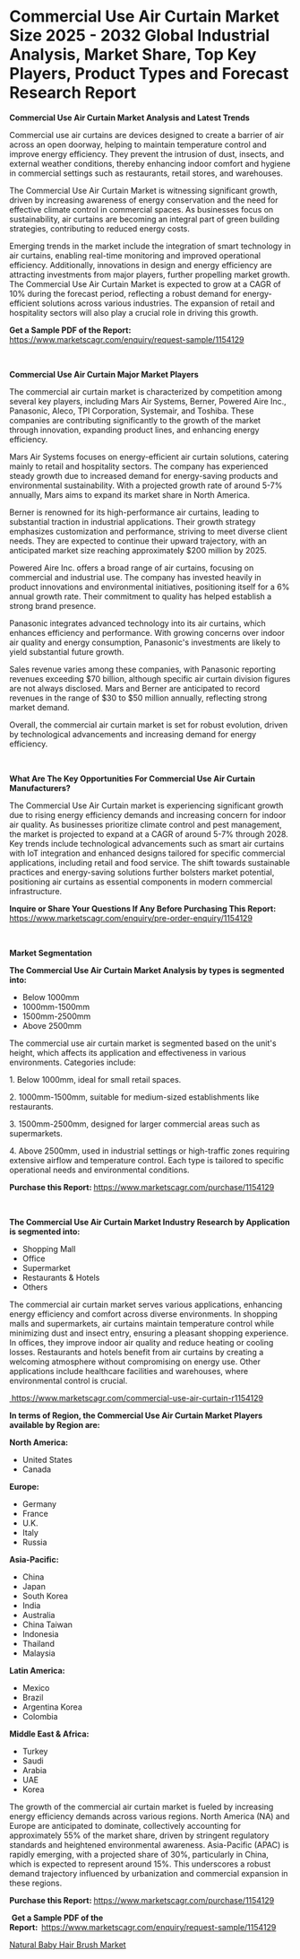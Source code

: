 <p><h1>Commercial Use Air Curtain Market Size 2025 - 2032 Global Industrial Analysis, Market Share, Top Key Players, Product Types and Forecast Research Report</h1></p><p><strong>Commercial Use Air Curtain Market Analysis and Latest Trends</strong></p>
<p><p>Commercial use air curtains are devices designed to create a barrier of air across an open doorway, helping to maintain temperature control and improve energy efficiency. They prevent the intrusion of dust, insects, and external weather conditions, thereby enhancing indoor comfort and hygiene in commercial settings such as restaurants, retail stores, and warehouses.</p><p>The Commercial Use Air Curtain Market is witnessing significant growth, driven by increasing awareness of energy conservation and the need for effective climate control in commercial spaces. As businesses focus on sustainability, air curtains are becoming an integral part of green building strategies, contributing to reduced energy costs. </p><p>Emerging trends in the market include the integration of smart technology in air curtains, enabling real-time monitoring and improved operational efficiency. Additionally, innovations in design and energy efficiency are attracting investments from major players, further propelling market growth. The Commercial Use Air Curtain Market is expected to grow at a CAGR of 10% during the forecast period, reflecting a robust demand for energy-efficient solutions across various industries. The expansion of retail and hospitality sectors will also play a crucial role in driving this growth.</p></p>
<p><strong>Get a Sample PDF of the Report:&nbsp;</strong> <a href="https://www.marketscagr.com/enquiry/request-sample/1154129?utm_campaign=2208&utm_medium=2&utm_source=Github&utm_content=ia&utm_term=10022025&utm_id=commercial-use-air-curtain">https://www.marketscagr.com/enquiry/request-sample/1154129</a></p>
<p>&nbsp;</p>
<p><strong>Commercial Use Air Curtain Major Market Players</strong></p>
<p><p>The commercial air curtain market is characterized by competition among several key players, including Mars Air Systems, Berner, Powered Aire Inc., Panasonic, Aleco, TPI Corporation, Systemair, and Toshiba. These companies are contributing significantly to the growth of the market through innovation, expanding product lines, and enhancing energy efficiency.</p><p>Mars Air Systems focuses on energy-efficient air curtain solutions, catering mainly to retail and hospitality sectors. The company has experienced steady growth due to increased demand for energy-saving products and environmental sustainability. With a projected growth rate of around 5-7% annually, Mars aims to expand its market share in North America.</p><p>Berner is renowned for its high-performance air curtains, leading to substantial traction in industrial applications. Their growth strategy emphasizes customization and performance, striving to meet diverse client needs. They are expected to continue their upward trajectory, with an anticipated market size reaching approximately $200 million by 2025.</p><p>Powered Aire Inc. offers a broad range of air curtains, focusing on commercial and industrial use. The company has invested heavily in product innovations and environmental initiatives, positioning itself for a 6% annual growth rate. Their commitment to quality has helped establish a strong brand presence.</p><p>Panasonic integrates advanced technology into its air curtains, which enhances efficiency and performance. With growing concerns over indoor air quality and energy consumption, Panasonic's investments are likely to yield substantial future growth.</p><p>Sales revenue varies among these companies, with Panasonic reporting revenues exceeding $70 billion, although specific air curtain division figures are not always disclosed. Mars and Berner are anticipated to record revenues in the range of $30 to $50 million annually, reflecting strong market demand.</p><p>Overall, the commercial air curtain market is set for robust evolution, driven by technological advancements and increasing demand for energy efficiency.</p></p>
<p>&nbsp;</p>
<p><strong>What Are The Key Opportunities For Commercial Use Air Curtain Manufacturers?</strong></p>
<p><p>The Commercial Use Air Curtain market is experiencing significant growth due to rising energy efficiency demands and increasing concern for indoor air quality. As businesses prioritize climate control and pest management, the market is projected to expand at a CAGR of around 5-7% through 2028. Key trends include technological advancements such as smart air curtains with IoT integration and enhanced designs tailored for specific commercial applications, including retail and food service. The shift towards sustainable practices and energy-saving solutions further bolsters market potential, positioning air curtains as essential components in modern commercial infrastructure.</p></p>
<p><strong>Inquire or Share Your Questions If Any Before Purchasing This Report:</strong> <a href="https://www.marketscagr.com/enquiry/pre-order-enquiry/1154129?utm_campaign=2208&utm_medium=2&utm_source=Github&utm_content=ia&utm_term=10022025&utm_id=commercial-use-air-curtain">https://www.marketscagr.com/enquiry/pre-order-enquiry/1154129</a></p>
<p>&nbsp;</p>
<p><strong>Market Segmentation</strong></p>
<p><strong>The Commercial Use Air Curtain Market Analysis by types is segmented into:</strong></p>
<p><ul><li>Below 1000mm</li><li>1000mm-1500mm</li><li>1500mm-2500mm</li><li>Above 2500mm</li></ul></p>
<p><p>The commercial use air curtain market is segmented based on the unit's height, which affects its application and effectiveness in various environments. Categories include: </p><p>1. Below 1000mm, ideal for small retail spaces. </p><p>2. 1000mm-1500mm, suitable for medium-sized establishments like restaurants. </p><p>3. 1500mm-2500mm, designed for larger commercial areas such as supermarkets. </p><p>4. Above 2500mm, used in industrial settings or high-traffic zones requiring extensive airflow and temperature control. Each type is tailored to specific operational needs and environmental conditions.</p></p>
<p><strong>Purchase this Report:&nbsp;</strong><a href="https://www.marketscagr.com/purchase/1154129?utm_campaign=2208&utm_medium=2&utm_source=Github&utm_content=ia&utm_term=10022025&utm_id=commercial-use-air-curtain">https://www.marketscagr.com/purchase/1154129</a></p>
<p>&nbsp;</p>
<p><strong>The Commercial Use Air Curtain Market Industry Research by Application is segmented into:</strong></p>
<p><ul><li>Shopping Mall</li><li>Office</li><li>Supermarket</li><li>Restaurants & Hotels</li><li>Others</li></ul></p>
<p><p>The commercial air curtain market serves various applications, enhancing energy efficiency and comfort across diverse environments. In shopping malls and supermarkets, air curtains maintain temperature control while minimizing dust and insect entry, ensuring a pleasant shopping experience. In offices, they improve indoor air quality and reduce heating or cooling losses. Restaurants and hotels benefit from air curtains by creating a welcoming atmosphere without compromising on energy use. Other applications include healthcare facilities and warehouses, where environmental control is crucial.</p></p>
<p><a href="https://www.marketscagr.com/commercial-use-air-curtain-r1154129?utm_campaign=2208&utm_medium=2&utm_source=Github&utm_content=ia&utm_term=10022025&utm_id=commercial-use-air-curtain">&nbsp;https://www.marketscagr.com/commercial-use-air-curtain-r1154129</a></p>
<p><strong>In terms of Region, the Commercial Use Air Curtain Market Players available by Region are:</strong></p>
<p>
    <p> <strong> North America: </strong>
        <ul>
            <li>United States</li>
            <li>Canada</li>
        </ul>
        </p> 
    <p> <strong> Europe: </strong>
        <ul>
            <li>Germany</li>
            <li>France</li>
            <li>U.K.</li>
            <li>Italy</li>
            <li>Russia</li>
        </ul>
        </p> 
    <p> <strong> Asia-Pacific: </strong>
        <ul>
            <li>China</li>
            <li>Japan</li>
            <li>South Korea</li>
            <li>India</li>
            <li>Australia</li>
            <li>China Taiwan</li>
            <li>Indonesia</li>
            <li>Thailand</li>
            <li>Malaysia</li>
        </ul>
        </p> 
    <p> <strong> Latin America: </strong>
        <ul>
            <li>Mexico</li>
            <li>Brazil</li>
            <li>Argentina Korea</li>
            <li>Colombia</li>
        </ul>
        </p> 
    <p> <strong> Middle East & Africa: </strong>
        <ul>
            <li>Turkey</li>
            <li>Saudi</li>
            <li>Arabia</li>
            <li>UAE</li>
            <li>Korea</li>
        </ul>
    </p>
    </p>
<p><p>The growth of the commercial air curtain market is fueled by increasing energy efficiency demands across various regions. North America (NA) and Europe are anticipated to dominate, collectively accounting for approximately 55% of the market share, driven by stringent regulatory standards and heightened environmental awareness. Asia-Pacific (APAC) is rapidly emerging, with a projected share of 30%, particularly in China, which is expected to represent around 15%. This underscores a robust demand trajectory influenced by urbanization and commercial expansion in these regions.</p></p>
<p><strong>Purchase this Report: </strong><a href="https://www.marketscagr.com/purchase/1154129?utm_campaign=2208&utm_medium=2&utm_source=Github&utm_content=ia&utm_term=10022025&utm_id=commercial-use-air-curtain">https://www.marketscagr.com/purchase/1154129</a></p>
<p>&nbsp;<strong>Get a Sample PDF of the Report:&nbsp;&nbsp;</strong><a href="https://www.marketscagr.com/enquiry/request-sample/1154129?utm_campaign=2208&utm_medium=2&utm_source=Github&utm_content=ia&utm_term=10022025&utm_id=commercial-use-air-curtain">https://www.marketscagr.com/enquiry/request-sample/1154129</a></p>
<p><strong></strong></p>
<p><p><a href="https://github.com/ParvinKhatun77/Market-Research-Report-List-1/blob/main/natural-baby-hair-brush-market.md?utm_campaign=2208&utm_medium=2&utm_source=Github&utm_content=ia&utm_term=10022025&utm_id=commercial-use-air-curtain">Natural Baby Hair Brush Market</a></p></p>